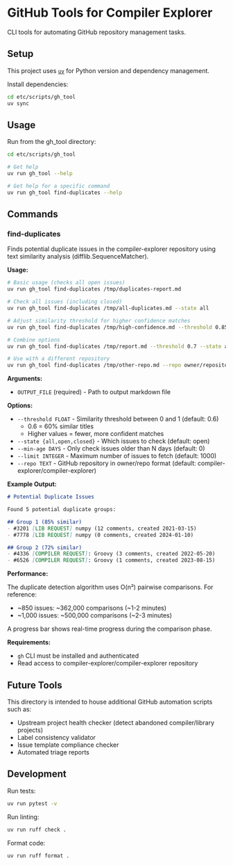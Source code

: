 # GitHub Tools for Compiler Explorer

CLI tools for automating GitHub repository management tasks.

## Setup

This project uses [`uv`](https://docs.astral.sh/uv/) for Python version and dependency management.

Install dependencies:

```bash
cd etc/scripts/gh_tool
uv sync
```

## Usage

Run from the gh_tool directory:

```bash
cd etc/scripts/gh_tool

# Get help
uv run gh_tool --help

# Get help for a specific command
uv run gh_tool find-duplicates --help
```

## Commands

### find-duplicates

Finds potential duplicate issues in the compiler-explorer repository using text similarity analysis (difflib.SequenceMatcher).

**Usage:**

```bash
# Basic usage (checks all open issues)
uv run gh_tool find-duplicates /tmp/duplicates-report.md

# Check all issues (including closed)
uv run gh_tool find-duplicates /tmp/all-duplicates.md --state all

# Adjust similarity threshold for higher confidence matches
uv run gh_tool find-duplicates /tmp/high-confidence.md --threshold 0.85

# Combine options
uv run gh_tool find-duplicates /tmp/report.md --threshold 0.7 --state all --min-age 30

# Use with a different repository
uv run gh_tool find-duplicates /tmp/other-repo.md --repo owner/repository
```

**Arguments:**

- `OUTPUT_FILE` (required) - Path to output markdown file

**Options:**

- `--threshold FLOAT` - Similarity threshold between 0 and 1 (default: 0.6)
  - 0.6 = 60% similar titles
  - Higher values = fewer, more confident matches
- `--state {all,open,closed}` - Which issues to check (default: open)
- `--min-age DAYS` - Only check issues older than N days (default: 0)
- `--limit INTEGER` - Maximum number of issues to fetch (default: 1000)
- `--repo TEXT` - GitHub repository in owner/repo format (default: compiler-explorer/compiler-explorer)

**Example Output:**

```markdown
# Potential Duplicate Issues

Found 5 potential duplicate groups:

## Group 1 (85% similar)
- #3201 [LIB REQUEST] numpy (12 comments, created 2021-03-15)
- #7778 [LIB REQUEST] numpy (0 comments, created 2024-01-10)

## Group 2 (72% similar)
- #4336 [COMPILER REQUEST]: Groovy (3 comments, created 2022-05-20)
- #6526 [COMPILER REQUEST]: Groovy (1 comments, created 2023-08-15)
```

**Performance:**

The duplicate detection algorithm uses O(n²) pairwise comparisons. For reference:
- ~850 issues: ~362,000 comparisons (~1-2 minutes)
- ~1,000 issues: ~500,000 comparisons (~2-3 minutes)

A progress bar shows real-time progress during the comparison phase.

**Requirements:**

- `gh` CLI must be installed and authenticated
- Read access to compiler-explorer/compiler-explorer repository

## Future Tools

This directory is intended to house additional GitHub automation scripts such as:

- Upstream project health checker (detect abandoned compiler/library projects)
- Label consistency validator
- Issue template compliance checker
- Automated triage reports

## Development

Run tests:

```bash
uv run pytest -v
```

Run linting:

```bash
uv run ruff check .
```

Format code:

```bash
uv run ruff format .
```

